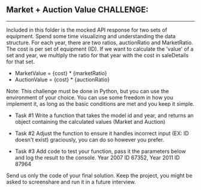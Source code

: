 ## Market + Auction Value CHALLENGE:
--------------------

Included in this folder is the mocked API response for two sets of equipment. Spend some time visualizing and understanding the data structure.
For each year, there are two ratios, auctionRatio and MarketRatio. The cost is per set of equipment (ID).
If we want to calculate the 'value' of a set and year, we multiply the ratio for that year with the cost in saleDetails for that set.
- MarketValue = {cost} * {marketRatio}
- AuctionValue = {cost} * {auctionRatio}

Note: This challenge must be done in Python, but you can use the environment of your choice. 
You can use some freedom in how you implement it, as long as the basic conditions are met and you keep it simple.

- Task #1 
Write a function that takes the model id and year, and returns an object containing the calculated values (Market and Auction)
  
- Task #2
Adjust the function to ensure it handles incorrect input (EX: ID doesn't exist) graciously, you can do so however you prefer.
  
- Task #3
Add code to test your function, pass it the parameters below and log the result to the console.
Year 2007 ID 67352, Year 2011 ID 87964

Send us only the code of your final solution. Keep the project, you might be asked to screenshare and run it in a future interview.